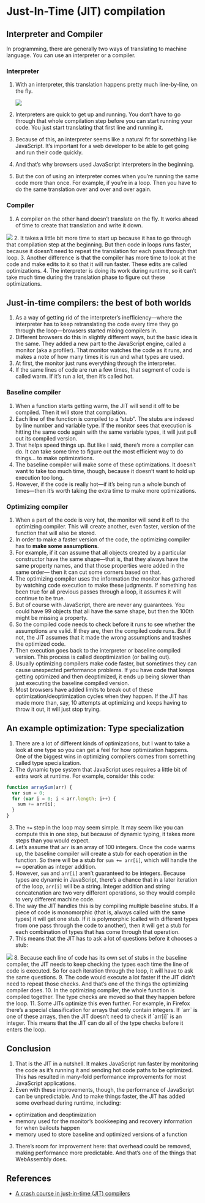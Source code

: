 # Just-In-Time (JIT) compilation


## Interpreter and Compiler
In programming, there are generally two ways of translating to machine language. You can use an interpreter or a compiler.

### Interpreter
1. With an interpreter, this translation happens pretty much line-by-line, on the fly.  

    <img src="./images/interpreter.png" />
2. Interpreters are quick to get up and running. You don’t have to go through that whole compilation step before you can start running your code. You just start translating that first line and running it.
3. Because of this, an interpreter seems like a natural fit for something like JavaScript. It’s important for a web developer to be able to get going and run their code quickly.
4. And that’s why browsers used JavaScript interpreters in the beginning.
5. But the con of using an interpreter comes when you’re running the same code more than once. For example, if you’re in a loop. Then you have to do the same translation over and over and over again.

### Compiler
1. A compiler on the other hand doesn’t translate on the fly. It works ahead of time to create that translation and write it down.  

  <img src="./images/compiler.png" />
2. It takes a little bit more time to start up because it has to go through that compilation step at the beginning. But then code in loops runs faster, because it doesn’t need to repeat the translation for each pass through that loop.
3. Another difference is that the compiler has more time to look at the code and make edits to it so that it will run faster. These edits are called optimizations.
4. The interpreter is doing its work during runtime, so it can’t take much time during the translation phase to figure out these optimizations.


## Just-in-time compilers: the best of both worlds
1. As a way of getting rid of the interpreter’s inefficiency—where the interpreter has to keep retranslating the code every time they go through the loop—browsers started mixing compilers in.
2. Different browsers do this in slightly different ways, but the basic idea is the same. They added a new part to the JavaScript engine, called a monitor (aka a profiler). That monitor watches the code as it runs, and makes a note of how many times it is run and what types are used.
3. At first, the monitor just runs everything through the interpreter.
4. If the same lines of code are run a few times, that segment of code is called warm. If it’s run a lot, then it’s called hot.

### Baseline compiler
1. When a function starts getting warm, the JIT will send it off to be compiled. Then it will store that compilation.
2. Each line of the function is compiled to a “stub”. The stubs are indexed by line number and variable type. If the monitor sees that execution is hitting the same code again with the same variable types, it will just pull out its compiled version.
3. That helps speed things up. But like I said, there’s more a compiler can do. It can take some time to figure out the most efficient way to do things… to make optimizations.
4. The baseline compiler will make some of these optimizations. It doesn’t want to take too much time, though, because it doesn’t want to hold up execution too long.
5. However, if the code is really hot—if it’s being run a whole bunch of times—then it’s worth taking the extra time to make more optimizations.

### Optimizing compiler
1. When a part of the code is very hot, the monitor will send it off to the optimizing compiler. This will create another, even faster, version of the function that will also be stored.
2. In order to make a faster version of the code, the optimizing compiler has to **make some assumptions**.
3. For example, if it can assume that all objects created by a particular constructor have the same shape—that is, that they always have the same property names, and that those properties were added in the same order— then it can cut some corners based on that.
4. The optimizing compiler uses the information the monitor has gathered by watching code execution to make these judgments. If something has been true for all previous passes through a loop, it assumes it will continue to be true.
5. But of course with JavaScript, there are never any guarantees. You could have 99 objects that all have the same shape, but then the 100th might be missing a property.
6. So the compiled code needs to check before it runs to see whether the assumptions are valid. If they are, then the compiled code runs. But if not, the JIT assumes that it made the wrong assumptions and trashes the optimized code.
7. Then execution goes back to the interpreter or baseline compiled version. This process is called deoptimization (or bailing out).
8. Usually optimizing compilers make code faster, but sometimes they can cause unexpected performance problems. If you have code that keeps getting optimized and then deoptimized, it ends up being slower than just executing the baseline compiled version.
9. Most browsers have added limits to break out of these optimization/deoptimization cycles when they happen. If the JIT has made more than, say, 10 attempts at optimizing and keeps having to throw it out, it will just stop trying.


## An example optimization: Type specialization
1. There are a lot of different kinds of optimizations, but I want to take a look at one type so you can get a feel for how optimization happens. One of the biggest wins in optimizing compilers comes from something called type specialization.
2. The dynamic type system that JavaScript uses requires a little bit of extra work at runtime. For example, consider this code:
  ```js
  function arraySum(arr) {
    var sum = 0;
    for (var i = 0; i < arr.length; i++) {
      sum += arr[i];
    }
  }
  ```
3. The `+=` step in the loop may seem simple. It may seem like you can compute this in one step, but because of dynamic typing, it takes more steps than you would expect.
4. Let’s assume that `arr` is an array of 100 integers. Once the code warms up, the baseline compiler will create a stub for each operation in the function. So there will be a stub for `sum += arr[i]`, which will handle the `+=` operation as integer addition.
5. However, `sum` and `arr[i]` aren’t guaranteed to be integers. Because types are dynamic in JavaScript, there’s a chance that in a later iteration of the loop, `arr[i]` will be a string. Integer addition and string concatenation are two very different operations, so they would compile to very different machine code.
6. The way the JIT handles this is by compiling multiple baseline stubs. If a piece of code is monomorphic (that is, always called with the same types) it will get one stub. If it is polymorphic (called with different types from one pass through the code to another), then it will get a stub for each combination of types that has come through that operation.
7. This means that the JIT has to ask a lot of questions before it chooses a stub:  

  <img src="./images/choose-a-stub.png" />
8. Because each line of code has its own set of stubs in the baseline compiler, the JIT needs to keep checking the types each time the line of code is executed. So for each iteration through the loop, it will have to ask the same questions.
9. The code would execute a lot faster if the JIT didn’t need to repeat those checks. And that’s one of the things the optimizing compiler does.
10. In the optimizing compiler, the whole function is compiled together. The type checks are moved so that they happen before the loop.
11. Some JITs optimize this even further. For example, in Firefox there’s a special classification for arrays that only contain integers. If `arr` is one of these arrays, then the JIT doesn’t need to check if `arr[i]` is an integer. This means that the JIT can do all of the type checks before it enters the loop.


## Conclusion
1. That is the JIT in a nutshell. It makes JavaScript run faster by monitoring the code as it’s running it and sending hot code paths to be optimized. This has resulted in many-fold performance improvements for most JavaScript applications.
2. Even with these improvements, though, the performance of JavaScript can be unpredictable. And to make things faster, the JIT has added some overhead during runtime, including:
  * optimization and deoptimization
  * memory used for the monitor’s bookkeeping and recovery information for when bailouts happen
  * memory used to store baseline and optimized versions of a function
3. There’s room for improvement here: that overhead could be removed, making performance more predictable. And that’s one of the things that WebAssembly does.


## References
* [A crash course in just-in-time (JIT) compilers](https://hacks.mozilla.org/2017/02/a-crash-course-in-just-in-time-jit-compilers/)
